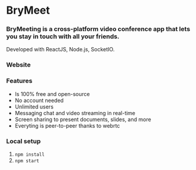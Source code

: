 # BryMeet


### BryMeeting is a cross-platform video conference app that lets you stay in touch with all your friends.

Developed with ReactJS, Node.js, SocketIO.

### Website



### Features
- Is 100% free and open-source
- No account needed
- Unlimited users
- Messaging chat and video streaming in real-time
- Screen sharing to present documents, slides, and more
- Everyting is peer-to-peer thanks to webrtc


### Local setup

1. `npm install`
2. `npm start`
